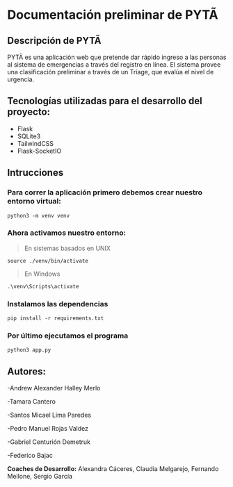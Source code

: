 # Documentación preliminar de PYTÃ

## **Descripción de PYTÃ**

PYTÃ es una aplicación web que pretende dar rápido ingreso a las personas al sistema de emergencias a través del registro en línea. El sistema provee una clasificación preliminar a través de un Triage, que evalúa el nivel de urgencia.

## **Tecnologías utilizadas para el desarrollo del proyecto:**
- Flask
- SQLite3
- TailwindCSS
- Flask-SocketIO

## Intrucciones

### Para correr la aplicación primero debemos crear nuestro entorno virtual:

```
python3 -m venv venv
```
### Ahora activamos nuestro entorno:
> En sistemas basados en UNIX
```
source ./venv/bin/activate
```
> En Windows
```
.\venv\Scripts\activate
```
### Instalamos las dependencias
```
pip install -r requirements.txt
```
### Por último ejecutamos el programa
```
python3 app.py
```

## **Autores:**

-Andrew Alexander Halley Merlo

-Tamara Cantero

-Santos Micael Lima Paredes

-Pedro Manuel Rojas Valdez

-Gabriel Centurión Demetruk

-Federico Bajac



**Coaches de Desarrollo:** Alexandra Cáceres, Claudia Melgarejo, Fernando Mellone, Sergio García
